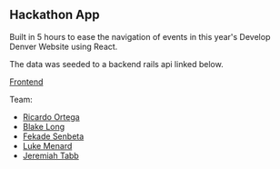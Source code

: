 ## Hackathon App 

Built in 5 hours to ease the navigation of events in this year's Develop Denver Website using React.

The data was seeded to a backend rails api linked below.

[Frontend](https://github.com/bal360/nav-develop-denv-front-end)

Team:
- [Ricardo Ortega](https://github.com/rj-ortega)
- [Blake Long](https://githubt.com/bal360)
- [Fekade Senbeta](https://github.com/fekadesenbeta)
- [Luke Menard](https://github.com/lukemenard)
- [Jeremiah Tabb](https://github.com/jollyjerr)


